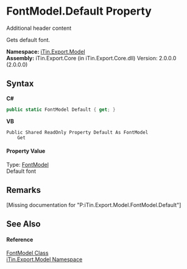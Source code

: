 # FontModel.Default Property 
Additional header content 

Gets default font.

**Namespace:**&nbsp;<a href="N_iTin_Export_Model">iTin.Export.Model</a><br />**Assembly:**&nbsp;iTin.Export.Core (in iTin.Export.Core.dll) Version: 2.0.0.0 (2.0.0.0)

## Syntax

**C#**<br />
``` C#
public static FontModel Default { get; }
```

**VB**<br />
``` VB
Public Shared ReadOnly Property Default As FontModel
	Get
```


#### Property Value
Type: <a href="T_iTin_Export_Model_FontModel">FontModel</a><br />Default font

## Remarks
\[Missing <remarks> documentation for "P:iTin.Export.Model.FontModel.Default"\]

## See Also


#### Reference
<a href="T_iTin_Export_Model_FontModel">FontModel Class</a><br /><a href="N_iTin_Export_Model">iTin.Export.Model Namespace</a><br />